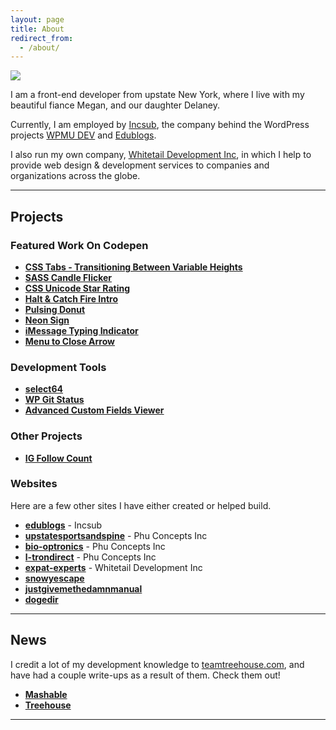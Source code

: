 ```yaml
---
layout: page
title: About
redirect_from:
  - /about/
---
```


<img src="{{ site.baseurl }}/assets/img/real-money-bw.jpg">

I am a front-end developer from upstate New York, where I live with my beautiful fiance Megan, and our daughter Delaney.

Currently, I am employed by [Incsub](http://incsub.com), the company behind the WordPress projects [WPMU DEV](http://premium.wpmudev.org) and [Edublogs](http://edublogs.org).

I also run my own company, [Whitetail Development Inc](http://whitetail.io), in which I help to provide web design & development services to companies and organizations across the globe.

-----

## Projects

### Featured Work On Codepen

+ **[CSS Tabs - Transitioning Between Variable Heights](http://codepen.io/fusco/pen/Wvzjrm?ref=josephfus.co)**
+ **[SASS Candle Flicker](http://codepen.io/fusco/pen/NPxzPV?ref=josephfus.co)**
+ **[CSS Unicode Star Rating](http://codepen.io/fusco/pen/MwawEL?ref=josephfus.co)**
+ **[Halt & Catch Fire Intro](http://codepen.io/fusco/pen/BNEmRB?ref=josephfus.co)**
+ **[Pulsing Donut](http://codepen.io/fusco/pen/yYBqvr?ref=josephfus.co)**
+ **[Neon Sign](http://codepen.io/fusco/pen/kdyut?ref=josephfus.co)**
+ **[iMessage Typing Indicator](http://codepen.io/fusco/pen/XbpaYv?ref=josephfus.co)**
+ **[Menu to Close Arrow](http://codepen.io/fusco/pen/vigaB?ref=josephfus.co)**

### Development Tools

+ **[select64](http://select64.josephfus.co/?ref=josephfus.co)**
+ **[WP Git Status](https://github.com/josephfusco/wp-git-status)**
+ **[Advanced Custom Fields Viewer](https://github.com/josephfusco/advanced-custom-fields-viewer)**

### Other Projects

+ **[IG Follow Count](https://github.com/josephfusco/ig-follow-count)**

### Websites

Here are a few other sites I have either created or helped build.

+ **[edublogs](http://edublogs.org)** - Incsub
+ **[upstatesportsandspine](http://upstatesportsandspine.com)** - Phu Concepts Inc
+ **[bio-optronics](http://bio-optronics.com)** - Phu Concepts Inc
+ **[l-trondirect](http://l-trondirect.com)** - Phu Concepts Inc
+ **[expat-experts](http://expat-experts.com?ref=josephfus.co)** - Whitetail Development Inc
+ **[snowyescape](http://snowyescape.com?ref=josephfus.co)**
+ **[justgivemethedamnmanual](http://justgivemethedamnmanual.com?ref=josephfus.co)**
+ **[dogedir](http://dogedir.com?ref=josephfus.co)**

-----

## News

I credit a lot of my development knowledge to [teamtreehouse.com](https://teamtreehouse.com/), and have had a couple write-ups as a result of them. Check them out!

+ **[Mashable](http://mashable.com/2015/01/11/teach-yourself-programming/?ref=josephfus.co)**
+ **[Treehouse](https://teamtreehouse.com/stories/joe-fusco?ref=josephfus.co)**

-----
